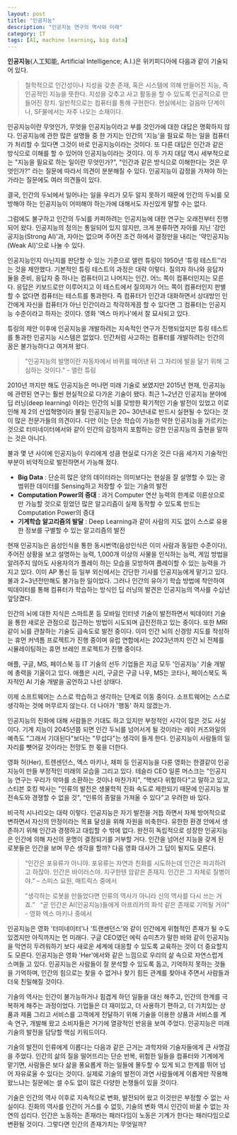 ```yaml
---
layout: post
title: "인공지능"
description: "인공지능 연구의 역사와 미래"
category: IT
tags: [AI, machine learning, big data]
---
```

**인공지능**(人工知能, Artificial Intelligence; A.I.)은 위키피디아에 다음과 같이 기술되어 있다.

>철학적으로 인간성이나 지성을 갖춘 존재, 혹은 시스템에 의해 만들어진 지능, 즉 인공적인 지능을 뜻한다. 지성을 갖추고 사고 활동을 할 수 있도록 인공적으로 만들어진 장치. 일반적으로는 컴퓨터를 통해 구현한다. 현실에서는 걸음마 단계이나, SF물에서는 자주 나오는 소재이다.

인공지능이란 무엇인가, 무엇을 인공지능이라고 부를 것인가에 대한 대답은 명확하지 않다. 인공지능에 관한 많은 설명들 중 한 가지는 인간의 '지능'을 필요로 하는 일을 컴퓨터가 처리할 수 있다면 그것이 바로 인공지능이라는 것이다. 또 다른 대답은 인간과 같은 방식으로 이해를 할 수 있어야 인공지능이라는 것이다. 이 두 가지 대답 역시 세부적으로는 "지능을 필요로 하는 일이란 무엇인가?", "인간과 같은 방식으로 이해한다는 것은 무엇인가?" 라는 질문에 따라서 의견이 분분해질 수 있다. 인공지능이 감정을 가져야 하는가라는 질문에도 여러 의견들이 있다.

결국, 인간의 두뇌에서 일어나는 일을 우리가 모두 알지 못하기 때문에 인간의 두뇌를 모방해야 하는 인공지능이 어떠해야 하는가에 대해서도 자신있게 말할 수는 없다.

그럼에도 불구하고 인간의 두뇌를 카피하려는 인공지능에 대한 연구는 오래전부터 진행되어 왔다. 인공지능의 정의는 통일되어 있지 않지만, 크게 분류하면 자아를 지닌 '강인공지능(Strong AI)'과, 자아는 없으며 주어진 조건 하에서 결정만을 내리는 '약인공지능(Weak AI)'으로 나눌 수 있다.

인공지능인지 아닌지를 판단할 수 있는 기준으로 앨런 튜링이 1950년 '튜링 테스트''라는 것을 제안했다. 기본적인 튜링 테스트의 과정은 대략 이렇다. 질의자 하나와 응답자 둘을 준비, 응답자 중 하나는 컴퓨터이고 나머지는 인간. 어느 쪽이 컴퓨터인지는 모른다. 응답은 키보드로만 이루어지고 이 테스트에서 질의자가 어느 쪽이 컴퓨터인지 판별할 수 없다면 컴퓨터는 테스트를 통과한다. 즉 컴퓨터가 인간과 대화하면서 상대방인 인간에게 자신을 컴퓨터가 아닌 인간이라고 착각하게끔 할 수 있다면 그 컴퓨터는 인공지능 수준이라고 하자는 것이다. 영화 '엑스 마키나'에서 잘 묘사되고 있다.

튜링의 제안 이후에 인공지능을 개발하려는 지속적인 연구가 진행되었지만 튜링 테스트를 통과한 인공지능 시스템은 없었다. 인간처럼 사고하는 컴퓨터를 개발하려는 인간의 꿈은 불가능하다고 여겨져 왔다.

>"인공지능의 발명이란 자동차에서 바퀴를 떼어낸 뒤 그 자리에 발을 달기 위해 고심하는 것이다." - 앨런 튜링

2010년 까지만 해도 인공지능은 머나먼 미래 기술로 보였지만 2015년 현재, 인공지능에 관련된 연구는 훨씬 현실적으로 다가온 기술이 됐다. 최근 1~2년간 인공지능 분야에 딥 러닝(deep learning) 이라는 인간의 뇌를 모방한 확기적인 기술 발전이 있었고 이로 인해 제 2의 산업혁명이라 불릴 인공지능은 20~ 30년내로 반드시 실현될 수 있다는 것이 많은 전문가들의 의견이다. 다만 이는 단순 학습이 가능한 약한 인공지능을 가르키는 것으로 터미네이터에서와 같이 인간의 감정까지 포함하는 강한 인공지능의 출현을 말하는 것은 아니다.

불과 몇 년 사이에 인공지능이 우리에게 성큼 현실로 다가온 것은 다음 세가지 기술적인 부분이 비약적으로 발전하면서 가능해 졌다.

* __Big Data__ : 단순히 많은 양의 데이터라는 의미보다는 현실을 잘 설명할 수 있는 광범위한 데이터를 Sensing하고 저장할 수 있는 기술의 발전
* __Computation Power의 증대__ : 과거 Computer 연산 능력의 한계로 이론상으로만 가능할 것으로 믿었던 많은 알고리즘이 실제 동작할 수 있도록 만드는 Computation Power의 증대
* __기계학습 알고리즘의 발달__ : Deep Learning과 같이 사람의 지도 없이 스스로 유용한 정보를 구별할 수 있는 알고리즘의 발전

현재 인공지능은 음성인식을 통한 동시번역(음성인식은 이미 사람과 동일한 수준이다), 주어진 상황을 보고 설명하는 능력, 1,000개 이상의 사물을 인식하는 능력, 게임 방법을 알려주지 않아도 사용자의가 플레이 하는 모습을 모방하여 플레이할 수 있는 능력을 가지고 있다. 이미 AP 통신 등 일부 외신에서는 간단한 기사를 인공지능에게 맡기고 있다. 불과 2~3년전만해도 불가능한 일이었다. 그러나 인간의 유아기 학습 방법에 착안하여 빅데이터를 통해 컴퓨터가 학습하는 방식인 딥 러닝의 발견은 인공지능의 역사를 수십년 앞당겼다.

인간의 뇌에 대한 지식은 스마트폰 등 모바일 인터넷 기술이 발전하면서 빅데이터 기술을 통한 새로운 관점으로 접근하는 방법이 시도되며 급진전하고 있는 중이다. 또한 MRI 같이 뇌를 관찰하는 기술도 급속도로 발전 중이다. 이미 인간 뇌의 신경망 지도를 작성하는 휴먼 커넥톰 프로젝트가 진행 중이며 유럽 연합에서는 2023년까지 인간 뇌 전체를 시뮬레이팅하는 휴먼 브레인 프로젝트가 진행 중이다.

애플, 구글, MS, 페이스북 등 IT 기술의 선두 기업들은 지금 모두 '인공지능' 기술 개발에 총력을 기울이고 있다. 애플은 시리, 구글은 구글 나우, MS는 코타나, 페이스북도 독자적인 AI 기술 개발을 공언하고 나선 상태다.

이제 소프트웨어는 스스로 학습하고 생각하는 단계로 이동 중이다. 소프트웨어는 스스로 생각하는 것에 머무르지 않는다. 더 나아가 '행동' 하지 않겠는가.

인공지능의 진화에 대해 사람들은 기대도 하고 있지만 부정적인 시각이 많은 것도 사실이다. 기계 지능이 2045년쯤 되면 인간 두뇌를 넘어서게 될 것이라는 레이 커즈와일의 예측도 "그래서 기대된다"보다는 "무섭다"는 생각이 들게 한다. 인공지능이 사람들의 일자리를 뺏어갈 것이라는 전망도 한 몫을 더한다.

영화 허(Her), 트렌센던스, 엑스 마키나, 채피 등 인공지능을 다룬 영화는 한결같이 인공지능이 만들 부정적인 미래의 모습을 그리고 있다. 테슬라 CEO 일론 머스크는 "인공지능 연구는 우리가 악마를 소환하는 것이나 마찬가지", “핵보다 위험하다”고 말하고 있고, 스티븐 호킹 박사는 "인류의 발전은 생물학적 진화 속도로 제한되기 때문에 인공지능 발전속도와 경쟁할 수 없을 것", “인류의 종말을 가져올 수 있다”고 우려한 바 있다.

비극적 시나리오는 대략 이렇다. 인공지능은 자기 발전을 거듭 하면서 자체 방어적으로 변하면서 자신의 안정이라는 목표 달성을 위해 자원을 비축한다. 유한한 환경 안에서 생존하기 위해 인간과 경쟁하고 대립할 수 밖에 없다. 완전히 독립적으로 성장한 인공지능은 인간에 의해 자신의 운명이 결정되기를 거부할 거다. 인간을 넘어선 지능을 갖게 된 로봇들은 인간을 보며 무슨 생각을 할까? 다음 영화 대사가 그 답이 될지도 모른다.

>“인간은 포유류가 아니야. 포유류는 자연과 친화를 시도하는데 인간은 파괴하려고 하잖아. 인간은 바이러스야. 지구한텐 암같은 존재지. 인간은 그 자체로 질병이야.” – 스미스 요원, 매트릭스 중에서
>
>"생각하는 로봇을 만들었다면 인류의 역사가 아니라 신의 역사를 다시 쓰는 거죠.”
  “곧 인간은 AI(인공지능)들에게 아프리카의 화석 같은 존재로 기억될 거야” - 영화 엑스 마키나 중에서

인공지능은 영화 '터미네이터'나 '트랜센던스'와 같이 인간에게 위협적인 존재가 될 수도 있겠지만 아직까지는 먼 미래다. 구글 CEO였던 에릭 슈미츠가 말한 바와 같이 인공지능을 막연히 두려워하기 보다 새로운 세계에 대응할 수 있도록 교육하는 것이 더 중요할지도 모른다. 인공지능은 영화 'Her'에서와 같은 느낌으로 우리의 삶 속으로 자연스럽게 스며들 고 있다. 인공지능은 사람들이 잘 분석할 수 있도록 돕고, 기억하지 못하는 것들을 기억하며, 인간의 힘으로는 찾을 수 없거나 찾기 힘든 관계를 찾아내 주면서 사람들과 더욱 친밀해질 것이다.

기술의 역사는 인간이 불가능하거나 힘겹게 하던 일들을 대신 해주고, 인간의 한계를 극복하게 해주는 과정이었다. 기업들은 더 재미있고, 더 사용하기 편하고, 더 가치있는 상품과 제품 그리고 서비스를 고객에게 전달하기 위해 기술을 이용한 상품과 서비스를 계속 연구, 개발해 왔고 소비자들은 거기에 열광적인 반응을 보여 주었다. 인공지능은 미래 기술의 발전을 담당할 핵심 키워드이다.

기술의 발전이 인류에게 이롭다는 다음과 같은 근거는 과학자와 기술자들에게 큰 사명감을 주었다. 인간의 삶의 질을 떨어뜨리는 단순 반복, 위험한 일들을 컴퓨터와 기계에게 맡기면, 사람들은 보다 삶을 풍요롭게 하는 일들에 몰두할 수 있게 되고 한계를 뛰어 넘어 자유로울 수 있다는 것이다. 실제로 기술의 발전이 과연 사람들에게 이롭게만 작용해 왔느냐는 질문에는 셀 수도 없이 많은 다양한 논쟁들이 있을 것이다.

기술은 인간의 역사 이후로 지속적으로 변화, 발전되어 왔고 이것만은 부정할 수 없는 사실이다. 진화의 역사를 인간이 거스를 수 없듯, 기술의 변화 역시 인간이 바꿀 수 없는 자연의 섭리다. 인간은 노동하는 존재라는 패러다임이 노동은 기계가 한다는 패러다임으로 변환될 것이다. 그렇다면 인간의 존재가치는 무엇일까?
